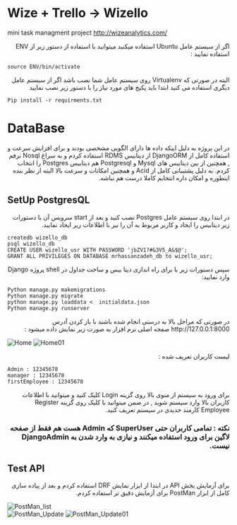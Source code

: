 # Wize + Trello -> Wizello 

mini task managment project http://wizeanalytics.com/

<div dir="rtl">
اگر از سیستم عامل Ubuntu استفاده میکنید میتوانید با استفاده از دستور زیر از ENV استفاده نمایید :
</div>

```source ENV/bin/activate```

<div dir="rtl">
البته در صورتی که Virtualenv روی سیستم عامل شما نصب باشد
اگر از سیستم عامل دیگری استفاده می کنید ابتدا باید پکیج های مورد نیاز را با دستور زیر نصب نمایید
</div>


```Pip install -r requirments.txt```


# DataBase
<div dir="rtl">
در این پروژه به دلیل اینکه داده ها دارای الگویی مشخصی بودند و برای افزایش سرعت و استفاده کامل از DjangoORM از دیتابیس RDMS استفاده کردم و به سراغ Nosql نرفم , همچنین از بین دیتابیس های Mysql و Postgresql هم دیتابیس Postgres را انتخاب کردم.
به دلیل پشتیبانی کامل از Acid و همچنین امکانات و سرعت بالا البته از نظر بنده اینطوره و امکان داره انتخابم کاملا درست هم نباشه.
</div>

## SetUp PostgresQL

<div dir="rtl">
در ابتدا روی سیستم عامل  Postgres نصب کنید و بعد از start سرویس آن با دستورات زیر دیتابیس را ایجاد و کاربر مربوط به آن را نیز با اطلاعات زیر ایجاد نمایید.
<br>
</div>


```
createdb wizello_db
psql wizello_db
CREATE USER wizello_usr WITH PASSWORD 'jbZV1?#&3V5_A&$@';
GRANT ALL PRIVILEGES ON DATABASE mrhassanzadeh_db to wizello_usr;
```

<div dir="rtl">
سپس دستورات زیر با برای راه اندازی دیتا بیس و ساخت جداول در shell پروژه ‌Django وارد نمایید:
<br>
</div>

```
Python manage.py makemigrations
Python manage.py migrate
python manage.py loaddata <  initialdata.json
Python manage.py runserver
```

<div dir="rtl">
  در صورتی که مراحل بالا به درستی انجام شده باشند با باز کردن آدرس http://127.0.0.1:8000 صفجه اصلی نرم افزار به صورت زیر نمایش داده میشود :
</div>


![Home](https://cdn1.imggmi.com/uploads/2019/11/26/0001af98b19c58345d24be10883b5b78-full.png)
![Home01](https://github.githubassets.com/images/icons/emoji/unicode/1f537.png)

<div dir="rtl">
لیست کاربران تعریف شده :
</div>

```
Admin : 12345678
manager : 12345678
firstEmployee : 12345678
```
<div dir="rtl">
برای ورود به سیستم از منوی بالا روی  گزینه Login کلیک کنید و میتوانید با اطلاعات کاربران بالا وارد سیستم شوید , در ضمن میتوانید با کلیک روی گزینه Register Employee کارمند جدیدی در سیستم تعریف کنید.
<h3>
  نکته : تمامی کاربران حتی SuperUser که Admin هست هم  فقط از صفحه لاگین برای ورود استفاده میکنند و نیازی به وارد شدن به DjangoAdmin نیست.
 </h3>
</div>  

## Test API
<div dir="rtl">
برای آزمایش بخش API در ابتدا از ابزار نمایش DRF استفاده کردم و بعد از پیاده سازی کامل از ابزار PostMan برای آزمایش دقیق تر استفاده کردم.
</div>  

![PostMan_list](https://cdn1.imggmi.com/uploads/2019/11/26/24c04bd03ebcbcbd190eb7555ee59748-full.png)
</br>
![PostMan_Update](https://cdn1.imggmi.com/uploads/2019/11/26/24c04bd03ebcbcbd190eb7555ee59748-full.png)
![PostMan_Update01](https://github.githubassets.com/images/icons/emoji/unicode/1f537.png)

